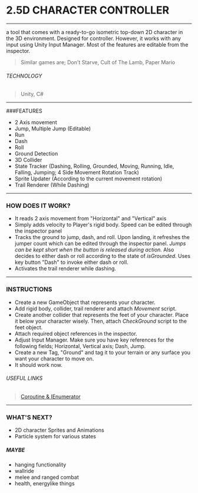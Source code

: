 # 2.5D CHARACTER CONTROLLER
***
a tool that comes with a ready-to-go isometric top-down 2D character in the 3D environment. Designed for controller. However, it works with any input using Unity Input Manager. Most of the features are editable from the inspector.
> Similar games are; Don't Starve, Cult of The Lamb, Paper Mario
###### TECHNOLOGY
> Unity, C#
---
###FEATURES
* 2 Axis movement
* Jump, Multiple Jump (Editable)
* Run
* Dash
* Roll
* Ground Detection
* 3D Collider
* State Tracker (Dashing, Rolling, Grounded, Moving, Running, Idle, Falling, Jumping; 4 Side Movement Rotation Track)
* Sprite Updater (According to the current movement rotation)
* Trail Renderer (While Dashing)
---
### HOW DOES IT WORK?
* It reads 2 axis movement from "Horizontal" and "Vertical" axis
* Simply adds velocity to Player's rigid body. Speed can be edited through the inspector panel
* Tracks the ground to jump, dash, and roll. Upon landing, it refreshes the jumper count which can be edited through the inspector panel. _Jumps can be kept short when the button is released during action._ Also decides to either dash or roll according to the state of _isGrounded_. Uses key button "Dash" to invoke either dash or roll.
* Activates the trail renderer while dashing.
---
### INSTRUCTIONS
* Create a new GameObject that represents your character.
* Add rigid body, collider, trail renderer and attach _Movement_ script.
* Create another collider that represents the feet of your character. Place it below your character wisely. Then, attach _CheckGround_ script to the feet object.
* Attach required object references in the inspector.
* Adjust Input Manager. Make sure you have key references for the following fields; Horizontal, Vertical axis; Dash, Jump.
* Create a new Tag, "Ground" and tag it to your terrain or any surface you want your character to move on.
* It should work now.

###### USEFUL LINKS
> [Coroutine & IEnumerator](https://docs.unity3d.com/ScriptReference/MonoBehaviour.StartCoroutine.html "Unity Documentation")

***
### WHAT'S NEXT?
* 2D character Sprites and Animations
* Particle system for various states

##### MAYBE
* hanging functionality
* wallride
* melee and ranged combat
* health, energylike things
